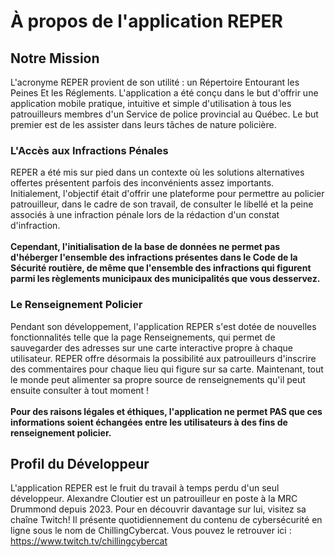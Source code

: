 <h1>À propos de l'application REPER</h1>

<h2>Notre Mission</h2>

L'acronyme REPER provient de son utilité : un Répertoire Entourant les Peines Et les Réglements. L'application a été conçu dans le but d'offrir une application mobile pratique, intuitive et simple d'utilisation à tous les patrouilleurs membres d'un Service de police provincial au Québec. Le but premier est de les assister dans leurs tâches de nature policière. 

<h3>L'Accès aux Infractions Pénales</h3>
REPER a été mis sur pied dans un contexte où les solutions alternatives offertes présentent parfois des inconvénients assez importants. Initialement, l'objectif était d'offrir une plateforme pour permettre au policier patrouilleur, dans le cadre de son travail, de consulter le libellé et la peine associés à une infraction pénale lors de la rédaction d'un constat d'infraction. 
<space>
<br/><br/>
<b>Cependant, l'initialisation de la base de données ne permet pas d'héberger l'ensemble des infractions présentes dans le Code de la Sécurité routière, de même que l'ensemble des infractions qui figurent parmi les règlements municipaux des municipalités que vous desservez.</b>

<h3>Le Renseignement Policier</h3>
Pendant son développement, l'application REPER s'est dotée de nouvelles fonctionnalités telle que la page Renseignements, qui permet de sauvegarder des adresses sur une carte interactive propre à chaque utilisateur. REPER offre désormais la possibilité aux patrouilleurs d'inscrire des commentaires pour chaque lieu qui figure sur sa carte. Maintenant, tout le monde peut alimenter sa propre source de renseignements qu'il peut ensuite consulter à tout moment !
<br/><br/>
<b>Pour des raisons légales et éthiques, l'application ne permet PAS que ces informations soient échangées entre les utilisateurs à des fins de renseignement policier.</b>

<h2>Profil du Développeur</h2>

L'application REPER est le fruit du travail à temps perdu d'un seul développeur. Alexandre Cloutier est un patrouilleur en poste à la MRC Drummond depuis 2023. Pour en découvrir davantage sur lui, visitez sa chaîne Twitch! Il présente quotidiennement du contenu de cybersécurité en ligne sous le nom de ChillingCybercat. Vous pouvez le retrouver ici : https://www.twitch.tv/chillingcybercat
